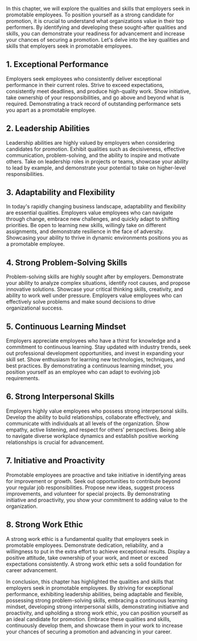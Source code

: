 
In this chapter, we will explore the qualities and skills that employers seek in promotable employees. To position yourself as a strong candidate for promotion, it is crucial to understand what organizations value in their top performers. By identifying and developing these sought-after qualities and skills, you can demonstrate your readiness for advancement and increase your chances of securing a promotion. Let's delve into the key qualities and skills that employers seek in promotable employees.

**1. Exceptional Performance**
------------------------------

Employers seek employees who consistently deliver exceptional performance in their current roles. Strive to exceed expectations, consistently meet deadlines, and produce high-quality work. Show initiative, take ownership of your responsibilities, and go above and beyond what is required. Demonstrating a track record of outstanding performance sets you apart as a promotable employee.

**2. Leadership Abilities**
---------------------------

Leadership abilities are highly valued by employers when considering candidates for promotion. Exhibit qualities such as decisiveness, effective communication, problem-solving, and the ability to inspire and motivate others. Take on leadership roles in projects or teams, showcase your ability to lead by example, and demonstrate your potential to take on higher-level responsibilities.

**3. Adaptability and Flexibility**
-----------------------------------

In today's rapidly changing business landscape, adaptability and flexibility are essential qualities. Employers value employees who can navigate through change, embrace new challenges, and quickly adapt to shifting priorities. Be open to learning new skills, willingly take on different assignments, and demonstrate resilience in the face of adversity. Showcasing your ability to thrive in dynamic environments positions you as a promotable employee.

**4. Strong Problem-Solving Skills**
------------------------------------

Problem-solving skills are highly sought after by employers. Demonstrate your ability to analyze complex situations, identify root causes, and propose innovative solutions. Showcase your critical thinking skills, creativity, and ability to work well under pressure. Employers value employees who can effectively solve problems and make sound decisions to drive organizational success.

**5. Continuous Learning Mindset**
----------------------------------

Employers appreciate employees who have a thirst for knowledge and a commitment to continuous learning. Stay updated with industry trends, seek out professional development opportunities, and invest in expanding your skill set. Show enthusiasm for learning new technologies, techniques, and best practices. By demonstrating a continuous learning mindset, you position yourself as an employee who can adapt to evolving job requirements.

**6. Strong Interpersonal Skills**
----------------------------------

Employers highly value employees who possess strong interpersonal skills. Develop the ability to build relationships, collaborate effectively, and communicate with individuals at all levels of the organization. Show empathy, active listening, and respect for others' perspectives. Being able to navigate diverse workplace dynamics and establish positive working relationships is crucial for advancement.

**7. Initiative and Proactivity**
---------------------------------

Promotable employees are proactive and take initiative in identifying areas for improvement or growth. Seek out opportunities to contribute beyond your regular job responsibilities. Propose new ideas, suggest process improvements, and volunteer for special projects. By demonstrating initiative and proactivity, you show your commitment to adding value to the organization.

**8. Strong Work Ethic**
------------------------

A strong work ethic is a fundamental quality that employers seek in promotable employees. Demonstrate dedication, reliability, and a willingness to put in the extra effort to achieve exceptional results. Display a positive attitude, take ownership of your work, and meet or exceed expectations consistently. A strong work ethic sets a solid foundation for career advancement.

In conclusion, this chapter has highlighted the qualities and skills that employers seek in promotable employees. By striving for exceptional performance, exhibiting leadership abilities, being adaptable and flexible, possessing strong problem-solving skills, embracing a continuous learning mindset, developing strong interpersonal skills, demonstrating initiative and proactivity, and upholding a strong work ethic, you can position yourself as an ideal candidate for promotion. Embrace these qualities and skills, continuously develop them, and showcase them in your work to increase your chances of securing a promotion and advancing in your career.
